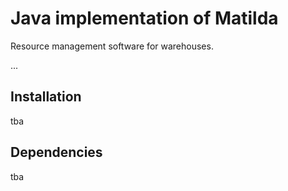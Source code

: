 # Java implementation of Matilda

Resource management software for warehouses.

...

## Installation

tba

## Dependencies

tba
